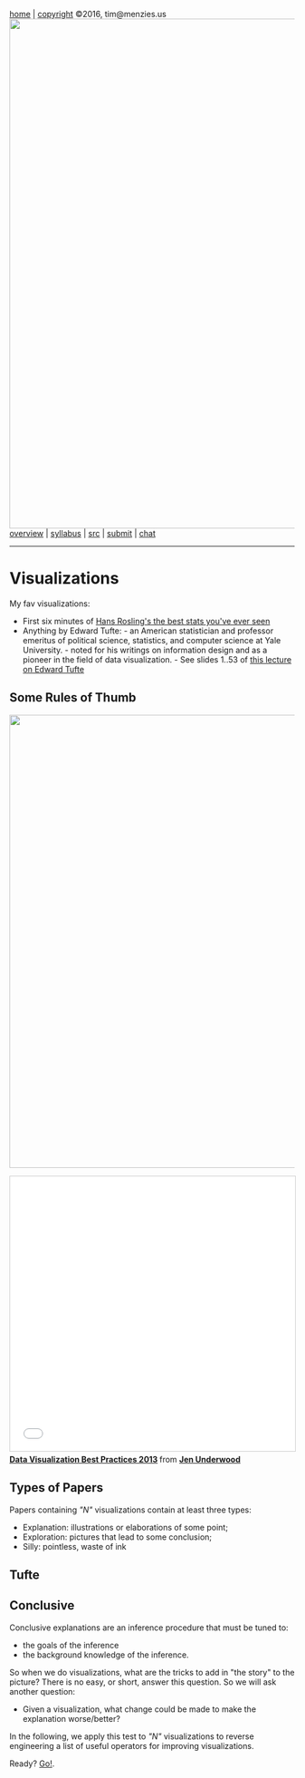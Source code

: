 [home](http://tiny.cc/fss2016) | [copyright](https://github.com/txt/fss16/blob/master/LICENSE.md) &copy;2016, tim&commat;menzies.us<br>
[<img width=900 src="https://raw.githubusercontent.com/txt/fss16/master/img/fss16.png">](http://tiny.cc/fss2016)   <br>
[overview](https://github.com/txt/fss16/blob/master/doc/overview.md) |
[syllabus](https://github.com/txt/fss16/blob/master/doc/syllabus.md) |
[src](https://github.com/txt/fss16/blob/master/src) |
[submit](http://tiny.cc/fss2016give) |
[chat](https://fss16.slack.com/) 

_______

# Visualizations

My fav visualizations:

- First six minutes of [Hans Rosling's the best stats you've ever seen](https://www.youtube.com/watch?v=hVimVzgtD6w)
- Anything by Edward Tufte:
      - an American statistician and professor emeritus of political science, statistics, and computer science at Yale University. 
      - noted for his writings on information design and as a pioneer in the field of data visualization. 
      - <object data="../img/tufte.pdf" type="application/pdf" width="800" >
        See slides 1..53 of <a href="../img/tufte.pdf">this lecture on Edward 
        Tufte</a></object>

## Some Rules of Thumb

<a href="http://img.labnol.org/di/data-chart-type.png"><img src="http://img.labnol.org/di/data-chart-type.png" width=800></a>

<iframe src="//www.slideshare.net/slideshow/embed_code/key/s5GMZVDXKVWJIV" width="595" height="485" frameborder="0" marginwidth="0" marginheight="0" scrolling="no" style="border:1px solid #CCC; border-width:1px; margin-bottom:5px; max-width: 100%;" allowfullscreen> </iframe> <div style="margin-bottom:5px"> <strong> <a href="//www.slideshare.net/idigdata/data-visualization-best-practices-2013" title="Data Visualization Best Practices 2013" target="_blank">Data Visualization Best Practices 2013</a> </strong> from <strong><a target="_blank" href="//www.slideshare.net/idigdata">Jen Underwood</a></strong> </div>

## Types of Papers

Papers containing _"N"_ visualizations contain at least three types:

- Explanation: illustrations or elaborations of some point;
- Exploration: pictures that lead to some conclusion;
- Silly:  pointless, waste of ink


## Tufte



## Conclusive

Conclusive
explanations are an inference procedure that must be tuned to:

- the goals of the inference
- the background knowledge of the inference.

So when we do visualizations, what are the tricks to add in
"the story" to the picture? There is no easy, or short, answer
this question. So we will ask another question:

- Given a visualization, what change could be made to make
  the explanation worse/better?

In the following, we apply this test to _"N"_ visualizations
to reverse engineering a list of useful operators for improving
visualizations.

Ready? [Go!](../img/vis).

